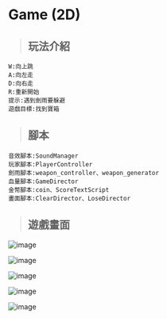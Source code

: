 # Game (2D)

>## 玩法介紹

    W:向上跳
    A:向左走
    D:向右走
    R:重新開始
    提示:遇到劍雨要躲避
    遊戲目標:找到寶箱

>## 腳本

    音效腳本:SoundManager
    玩家腳本:PlayerController
    劍雨腳本:weapon_controller、weapon_generator
    血量腳本:GameDirector
    金幣腳本:coin、ScoreTextScript
    畫面腳本:ClearDirector、LoseDirector

>## 遊戲畫面

![image](https://user-images.githubusercontent.com/82867224/137071031-b2e725c9-9c60-4048-a608-2de19088cf05.png)

![image](https://user-images.githubusercontent.com/82867224/137071067-092821bd-2b18-4f04-959b-835780f06048.png)

![image](https://user-images.githubusercontent.com/82867224/137071074-beea1588-6a54-4aa2-b05c-c3f3117883a0.png)

![image](https://user-images.githubusercontent.com/82867224/137071084-7e795af1-feb9-4746-b2fa-5e928146ecba.png)

![image](https://user-images.githubusercontent.com/82867224/137071096-c1de8a72-ed00-4419-8e34-63025fe5f1f7.png)
